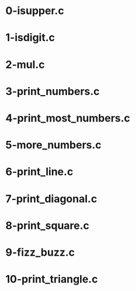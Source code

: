 # 0-isupper.c
# 1-isdigit.c
# 2-mul.c
# 3-print_numbers.c
# 4-print_most_numbers.c
# 5-more_numbers.c
# 6-print_line.c
# 7-print_diagonal.c
# 8-print_square.c
# 9-fizz_buzz.c
# 10-print_triangle.c
